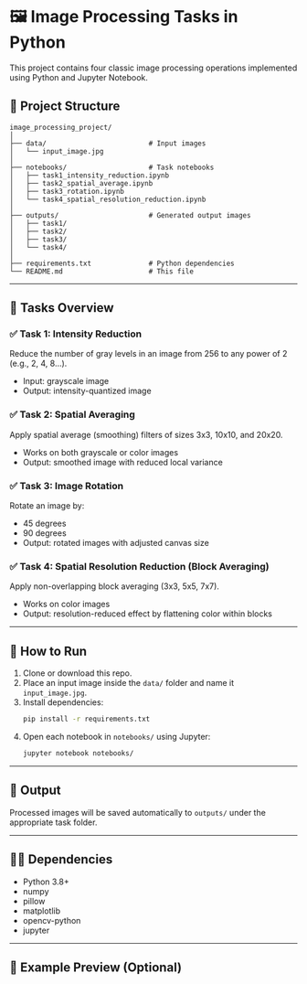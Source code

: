 
# 🖼️ Image Processing Tasks in Python

This project contains four classic image processing operations implemented using Python and Jupyter Notebook.

## 📁 Project Structure

```
image_processing_project/
│
├── data/                         # Input images
│   └── input_image.jpg
│
├── notebooks/                    # Task notebooks
│   ├── task1_intensity_reduction.ipynb
│   ├── task2_spatial_average.ipynb
│   ├── task3_rotation.ipynb
│   └── task4_spatial_resolution_reduction.ipynb
│
├── outputs/                      # Generated output images
│   ├── task1/
│   ├── task2/
│   ├── task3/
│   └── task4/
│
├── requirements.txt              # Python dependencies
└── README.md                     # This file
```

---

## 🚀 Tasks Overview

### ✅ Task 1: Intensity Reduction
Reduce the number of gray levels in an image from 256 to any power of 2 (e.g., 2, 4, 8...).
- Input: grayscale image
- Output: intensity-quantized image

### ✅ Task 2: Spatial Averaging
Apply spatial average (smoothing) filters of sizes 3x3, 10x10, and 20x20.
- Works on both grayscale or color images
- Output: smoothed image with reduced local variance

### ✅ Task 3: Image Rotation
Rotate an image by:
- 45 degrees
- 90 degrees
- Output: rotated images with adjusted canvas size

### ✅ Task 4: Spatial Resolution Reduction (Block Averaging)
Apply non-overlapping block averaging (3x3, 5x5, 7x7).
- Works on color images
- Output: resolution-reduced effect by flattening color within blocks

---

## 🧪 How to Run

1. Clone or download this repo.
2. Place an input image inside the `data/` folder and name it `input_image.jpg`.
3. Install dependencies:
    ```bash
    pip install -r requirements.txt
    ```
4. Open each notebook in `notebooks/` using Jupyter:
    ```bash
    jupyter notebook notebooks/
    ```

---

## 💾 Output

Processed images will be saved automatically to `outputs/` under the appropriate task folder.

---

## 👨‍💻 Dependencies

- Python 3.8+
- numpy
- pillow
- matplotlib
- opencv-python
- jupyter

---

## 📸 Example Preview (Optional)

